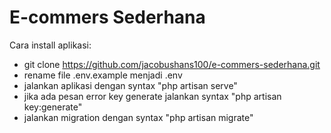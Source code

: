 # E-commers Sederhana

Cara install aplikasi:
- git clone https://github.com/jacobushans100/e-commers-sederhana.git
- rename file .env.example menjadi .env
- jalankan aplikasi dengan syntax "php artisan serve"
- jika ada pesan error key generate jalankan syntax "php artisan key:generate"
- jalankan migration dengan syntax "php artisan migrate"